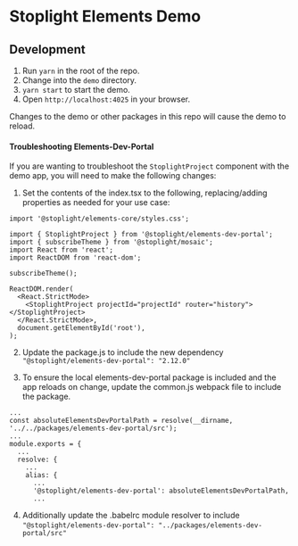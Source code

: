 # Stoplight Elements Demo

## Development

1. Run `yarn` in the root of the repo.
2. Change into the `demo` directory.
3. `yarn start` to start the demo.
4. Open `http://localhost:4025` in your browser.

Changes to the demo or other packages in this repo will cause the demo to reload.


#### Troubleshooting Elements-Dev-Portal

If you are wanting to troubleshoot the `StoplightProject` component with the demo app, you will need to make the following changes: 

1. Set the contents of the index.tsx to the following, replacing/adding properties as needed for your use case:
```
import '@stoplight/elements-core/styles.css';

import { StoplightProject } from '@stoplight/elements-dev-portal';
import { subscribeTheme } from '@stoplight/mosaic';
import React from 'react';
import ReactDOM from 'react-dom';

subscribeTheme();

ReactDOM.render(
  <React.StrictMode>
    <StoplightProject projectId="projectId" router="history"></StoplightProject>
  </React.StrictMode>,
  document.getElementById('root'),
);
```
2. Update the package.js to include the new dependency 
`"@stoplight/elements-dev-portal": "2.12.0"`

3. To ensure the local elements-dev-portal package is included and the app reloads on change, update the common.js webpack file to include the package. 
```
...
const absoluteElementsDevPortalPath = resolve(__dirname, '../../packages/elements-dev-portal/src');
...      
module.exports = {
  ...
  resolve: {
    ...
    alias: {
      ...
      '@stoplight/elements-dev-portal': absoluteElementsDevPortalPath,
      ...

```
4. Additionally update the .babelrc module resolver to include `"@stoplight/elements-dev-portal": "../packages/elements-dev-portal/src"
`